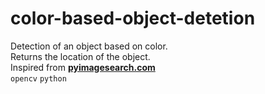 # color-based-object-detetion
Detection of an object based on color.<br>
Returns the location of the object.<br>
Inspired from **[pyimagesearch.com](https://www.pyimagesearch.com/)** <br>
`opencv`  `python` <br>
